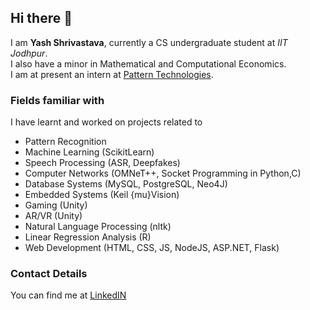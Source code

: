 ## Hi there 👋
I am **Yash Shrivastava**, currently a CS undergraduate student at *IIT Jodhpur*.  
I also have a minor in Mathematical and Computational Economics.  
I am at present an intern at [Pattern Technologies](https://www.pattern.com).

### Fields familiar with
I have learnt and worked on projects related to
  - Pattern Recognition
  - Machine Learning (ScikitLearn)
  - Speech Processing (ASR, Deepfakes)
  - Computer Networks (OMNeT++, Socket Programming in Python,C)
  - Database Systems (MySQL, PostgreSQL, Neo4J)
  - Embedded Systems (Keil \{mu}Vision)
  - Gaming (Unity)
  - AR/VR (Unity)
  - Natural Language Processing (nltk)
  - Linear Regression Analysis (R)
  - Web Development (HTML, CSS, JS, NodeJS, ASP.NET, Flask)

### Contact Details
You can find me at [LinkedIN]()

<!--
**alephys26/alephys26** is a ✨ _special_ ✨ repository because its `README.md` (this file) appears on your GitHub profile.

Here are some ideas to get you started:

- 🔭 I’m currently working on ...
- 🌱 I’m currently learning ...
- 👯 I’m looking to collaborate on ...
- 🤔 I’m looking for help with ...
- 💬 Ask me about ...
- 📫 How to reach me: ...
- 😄 Pronouns: ...
- ⚡ Fun fact: ...
-->
